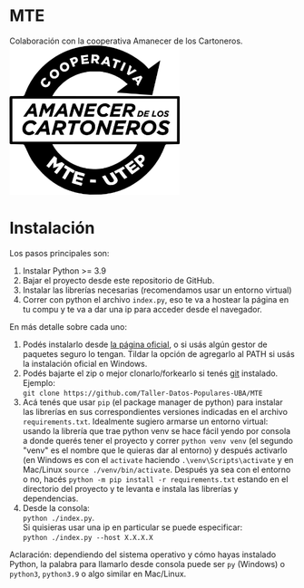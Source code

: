 # MTE
Colaboración con la cooperativa Amanecer de los Cartoneros.  
<img src="assets/img/logo_negro.png" alt="alt text" width="300">

# Instalación
Los pasos principales son:
1. Instalar Python >= 3.9
2. Bajar el proyecto desde este repositorio de GitHub.
3. Instalar las librerías necesarias (recomendamos usar un entorno virtual)
4. Correr con python el archivo `index.py`, eso te va a hostear la página en tu compu y te va a dar una ip para acceder desde el navegador.

En más detalle sobre cada uno:
1. Podés instalarlo desde [la página oficial](https://www.python.org/downloads/), o si usás algún gestor de paquetes seguro lo tengan. Tildar la opción de agregarlo al PATH si usás la instalación oficial en Windows.
2. Podés bajarte el zip o mejor clonarlo/forkearlo si tenés [git](https://git-scm.com/downloads) instalado.  
Ejemplo:  
    `git clone https://github.com/Taller-Datos-Populares-UBA/MTE`
3. Acá tenés que usar `pip` (el package manager de python) para instalar las librerías en sus correspondientes versiones indicadas en el archivo `requirements.txt`. Idealmente sugiero armarse un entorno virtual: usando la librería que trae python venv se hace fácil yendo por consola a donde querés tener el proyecto y correr `python venv venv` (el segundo "venv" es el nombre que le quieras dar al entorno) y después activarlo (en Windows es con el `activate` haciendo `.\venv\Scripts\activate` y en Mac/Linux `source ./venv/bin/activate`. Después ya sea con el entorno o no, hacés `python -m pip install -r requirements.txt` estando en el directorio del proyecto y te levanta e instala las librerías y dependencias.
4. Desde la consola:  
    `python ./index.py`.  
Si quisieras usar una ip en particular se puede especificar:  
    `python ./index.py --host X.X.X.X`  

Aclaración: dependiendo del sistema operativo y cómo hayas instalado Python, la palabra para llamarlo desde consola puede ser `py` (Windows) o `python3`, `python3.9` o algo similar en Mac/Linux.